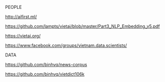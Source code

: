 PEOPLE

http://aifirst.ml/

https://github.com/lampts/vietai/blob/master/Part3_NLP_Embedding_v5.pdf

https://vietai.org/

https://www.facebook.com/groups/vietnam.data.scientists/

DATA 

https://github.com/binhvq/news-corpus

https://github.com/binhvq/vietdict106k
